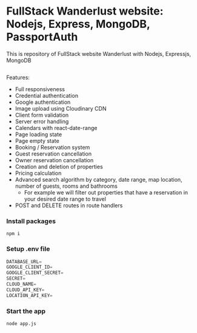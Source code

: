 # FullStack Wanderlust website: Nodejs, Express, MongoDB, PassportAuth



This is repository of FullStack website Wanderlust with Nodejs, Expressjs, MongoDB



```shell

```

Features:

- Full responsiveness
- Credential authentication
- Google authentication
- Image upload using Cloudinary CDN
- Client form validation 
- Server error handling 
- Calendars with react-date-range
- Page loading state
- Page empty state
- Booking / Reservation system
- Guest reservation cancellation
- Owner reservation cancellation
- Creation and deletion of properties
- Pricing calculation
- Advanced search algorithm by category, date range, map location, number of guests, rooms and bathrooms
    - For example we will filter out properties that have a reservation in your desired date range to travel
- POST and DELETE routes in route handlers

### Install packages

```shell
npm i
```

### Setup .env file


```js
DATABASE_URL=
GOOGLE_CLIENT_ID=
GOOGLE_CLIENT_SECRET=
SECRET=
CLOUD_NAME=
CLOUD_API_KEY=
LOCATION_API_KEY=
```

### Start the app

```shell
node app.js
```
